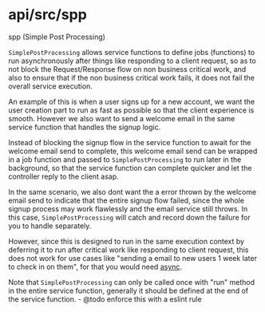 # api/src/spp
spp (Simple Post Processing)

`SimplePostProcessing` allows service functions to define jobs (functions) to run asynchronously after things like responding to a client request, so as to not block the Request/Response flow on non business critical work, and also to ensure that if the non business critical work fails, it does not fail the overall service execution.

An example of this is when a user signs up for a new account, we want the user creation part to run as fast as possible so that the client experience is smooth. However we also want to send a welcome email in the same service function that handles the signup logic.

Instead of blocking the signup flow in the service function to await for the welcome email send to complete, this welcome email send can be wrapped in a job function and passed to `SimplePostProcessing` to run later in the background, so that the service function can complete quicker and let the controller reply to the client asap.

In the same scenario, we also dont want the a error thrown by the welcome email send to indicate that the entire signup flow failed, since the whole signup process may work flawlessly and the email service still throws. In this case, `SimplePostProcessing` will catch and record down the failure for you to handle separately.

However, since this is designed to run in the same execution context by deferring it to run after critical work like responding to client request, this does not work for use cases like "sending a email to new users 1 week later to check in on them", for that you would need [async](../async/).

Note that `SimplePostProcessing` can only be called once with "run" method in the entire service function, generally it should be defined at the end of the service function.
    - @todo enforce this with a eslint rule